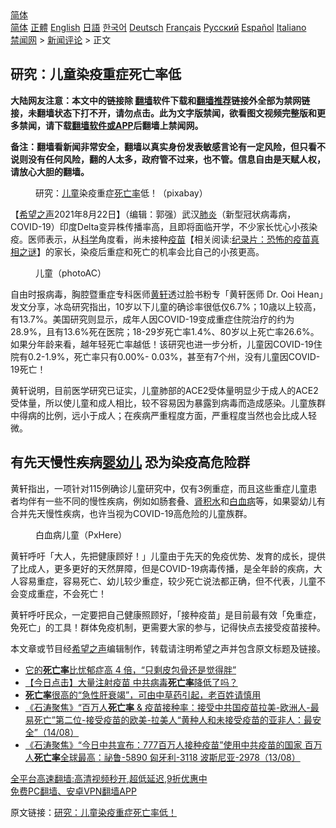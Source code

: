  <!-- 面包屑导航 --> <div class="breadcrumb"><!-- GTranslate: https://gtranslate.io/ -->  <div class="switcher notranslate">  <div class="selected">  <a href="#" onclick="return false;"> 简体</a>  </div>  <div class="option">  <a href="https://www.bannedbook.org" onclick="doGTranslate('zh-CN|zh-CN');jQuery('div.switcher div.selected a').html(jQuery(this).html());return false;" title="简体中文" class="nturl selected"> 简体</a>  <a href="https://www.bannedbook.org/zh-tw/" onclick="doGTranslate('zh-CN|zh-TW');jQuery('div.switcher div.selected a').html(jQuery(this).html());return false;" title="繁體中文" class="nturl"> 正體</a>  <a href="https://www.bannedbook.org/en/" onclick="doGTranslate('zh-CN|en');jQuery('div.switcher div.selected a').html(jQuery(this).html());return false;" title="English" class="nturl"> English</a>  <a href="https://www.bannedbook.org/ja/" onclick="doGTranslate('zh-CN|ja');jQuery('div.switcher div.selected a').html(jQuery(this).html());return false;" title="日本語" class="nturl"> 日語</a>  <a href="https://www.bannedbook.org/ko/" onclick="doGTranslate('zh-CN|ko');jQuery('div.switcher div.selected a').html(jQuery(this).html());return false;" title="한국어" class="nturl"> 한국어</a>  <a href="https://www.bannedbook.org/de/" onclick="doGTranslate('zh-CN|de');jQuery('div.switcher div.selected a').html(jQuery(this).html());return false;" title="Deutsch" class="nturl"> Deutsch</a>  <a href="https://www.bannedbook.org/fr/" onclick="doGTranslate('zh-CN|fr');jQuery('div.switcher div.selected a').html(jQuery(this).html());return false;" title="Français" class="nturl"> Français</a>  <a href="https://www.bannedbook.org/ru/" onclick="doGTranslate('zh-CN|ru');jQuery('div.switcher div.selected a').html(jQuery(this).html());return false;" title="Русский" class="nturl"> Русский</a>  <a href="https://www.bannedbook.org/es/" onclick="doGTranslate('zh-CN|es');jQuery('div.switcher div.selected a').html(jQuery(this).html());return false;" title="Español" class="nturl"> Español</a>  <a href="https://www.bannedbook.org/it/" onclick="doGTranslate('zh-CN|it');jQuery('div.switcher div.selected a').html(jQuery(this).html());return false;" title="Italiano" class="nturl"> Italiano</a>  </div>  </div>      <div class='breadcrumb-sub'><!-- Breadcrumb NavXT 6.3.0 --> <a href="https://www.bannedbook.org/" class="home">禁闻网</a> &gt; <a href="https://www.bannedbook.org/bnews/comments/" class="category">新闻评论</a> &gt; 正文</div></div><h2>研究：儿童染疫重症死亡率低</h2> <p class="notice"><b>大陆网友注意：本文中的链接除 <a href="https://github.com/bannedbook/fanqiang" >翻墙</a>软件下载和<a href="https://github.com/killgcd/justmysocks/blob/master/README.md">翻墙推荐</a>链接外全部为禁网链接，未翻墙状态下打不开，请勿点击。此为文字版禁闻，欲看图文视频完整版和更多禁闻，请下载<a href="https://github.com/bannedbook/fanqiang">翻墙软件或APP</a>后翻墙上禁闻网。</p><p>备注：翻墙看新闻非常安全，翻墙以真实身份发表敏感言论有一定风险，但只看不说则没有任何风险，翻的人太多，政府管不过来，也不管。信息自由是天赋人权，请放心大胆的翻墙。</b></p>  <div class="entry"> <figure> <p><figcaption>研究：<a href="https://www.bannedbook.org/bnews/tag/%E5%84%BF%E7%AB%A5/" class="st_tag internal_tag" rel="tag" title="标签 儿童 下的日志">儿童</a>染疫重症<a href="https://www.bannedbook.org/bnews/tag/%E6%AD%BB%E4%BA%A1%E7%8E%87/" class="st_tag internal_tag" rel="tag" title="标签 死亡率 下的日志">死亡率</a>低！（pixabay）</figcaption></figure> <p>【<span class='wp_keywordlink_affiliate'><a href="https://www.soundofhope.org" title="希望之声" target="_blank">希望之声</a></span>2021年8月22日】（编辑：郭强）武汉<a href="https://www.bannedbook.org/bnews/tag/%e8%82%ba%e7%82%8e/" class="st_tag internal_tag" rel="tag" title="标签 肺炎 下的日志">肺炎</a>（新型冠状病毒病，COVID-19）印度Delta变异株传播率高，且即将面临开学，不少家长忧心小孩染疫。医师表示，从<span class='wp_keywordlink'><a href="https://www.bannedbook.org/forum11/topic309.html" title="禁片：“科学”的棍子" target="_blank">科学</a></span>角度看，尚未接种<span class='wp_keywordlink'><a href="https://www.bannedbook.org/bnews/tculture/20160630/551027.html" title="疫苗" target="_blank">疫苗</a></span>【相关阅读:<a href='https://www.bannedbook.org/bnews/topimagenews/20180408/925060.html' target='_blank'>纪录片：恐怖的疫苗真相之谜</a>】的家长，染疫后重症和死亡的机率会比自己的小孩更高。</p> <figure><figcaption>儿童（photoAC）</figcaption></figure> <p>自由时报病毒，胸腔暨重症专科医师<a href="https://www.bannedbook.org/bnews/tag/%e9%bb%84%e8%bd%a9/" class="st_tag internal_tag" rel="tag" title="标签 黄轩 下的日志">黄轩</a>透过脸书粉专「黄轩医师 Dr. Ooi Hean」发文分享，冰岛研究指出，10岁以下儿童的确诊率很低仅6.7%；10歳以上较高，有13.7%。美国研究则显示，成年人因COVID-19变成重症住院治疗的约为28.9%，且有13.6%死在医院；18-29岁死亡率1.4%、80岁以上死亡率26.6%。如果分年龄来看，越年轻死亡率越低！该研究也进一步分析，儿童因COVID-19住院有0.2-1.9%，死亡率只有0.00%- 0.03%，甚至有7个州，没有儿童因COVID-19死亡！</p>  <p>黄轩说明，目前医学研究已证实，儿童肺部的ACE2受体量明显少于成人的ACE2受体量，所以使儿童和成人相比，较不容易因为暴露到病毒而造成感染。儿童族群中得病的比例，远小于成人；在疾病严重程度方面，严重程度当然也会比成人轻微。</p> <h2>有先天慢性疾病<a href="https://www.bannedbook.org/bnews/tag/%E5%A9%B4%E5%B9%BC%E5%84%BF/" class="st_tag internal_tag" rel="tag" title="标签 婴幼儿 下的日志">婴幼儿</a> 恐为染疫高危险群</h2> <p>黄轩指出，一项针对115例确诊儿童研究中，仅有3例重症，而且这些重症儿童患者均伴有一些不同的慢性疾病，例如如肠套叠、<a href="https://www.bannedbook.org/bnews/tag/%e8%82%be%e7%a7%af%e6%b0%b4/" class="st_tag internal_tag" rel="tag" title="标签 肾积水 下的日志">肾积水</a>和<a href="https://www.bannedbook.org/bnews/tag/%E7%99%BD%E8%A1%80%E7%97%85/" class="st_tag internal_tag" rel="tag" title="标签 白血病 下的日志">白血病</a>等，如果婴幼儿有合并先天慢性疾病，也许当视为COVID-19高危险的儿童族群。</p>  <figure><figcaption>白血病儿童（PxHere）</figcaption></figure> <p>黄轩呼吁「大人，先把健康顾好！」儿童由于先天的免疫优势、发育的成长，提供了比成人，更多更好的天然屏障，但是COVID-19病毒传播，是全年龄的疾病，大人容易重症，容易死亡、幼儿较少重症，较少死亡说法都正确，但不代表，儿童不会变成重症，不会死亡！</p> <p>黄轩呼吁民众，一定要把自己健康照顾好，「接种疫苗」是目前最有效「免重症，免死亡」的工具！群体免疫机制，更需要大家的参与，记得快点去接受疫苗接种。</p>  <p>本文章或节目经<a href="https://www.bannedbook.org/bnews/tag/%e5%b8%8c%e6%9c%9b%e4%b9%8b%e5%a3%b0/" class="st_tag internal_tag" rel="tag" title="标签 希望之声 下的日志">希望之声</a>编辑制作，转载请注明希望之声并包含原文标题及链接。 </p> <ul class='op-related-articles' title='相关阅读'> <li><a href='https://www.bannedbook.org/bnews/comments/20210822/1611106.html' target='_blank'>它的<b>死亡率</b>比忧郁症高 4 倍，“只剩皮包骨还是觉得胖”</a></li> <li><a href='https://www.bannedbook.org/bnews/bannedvideo/20210822/1611027.html' target='_blank'>【今日点击】大量注射疫苗  中共病毒<b>死亡率</b>降低了吗？</a></li> <li><a href='https://www.bannedbook.org/bnews/health/20210818/1608279.html' target='_blank'><b>死亡率</b>很高的“急性肝衰竭”，可由中草药引起，老百姓请慎用</a></li> <li><a href='https://www.bannedbook.org/bnews/bannedvideo/20210815/1606420.html' target='_blank'>《石涛聚焦》“百万人<b>死亡率</b> & 疫苗接种率：接受中共国疫苗拉美-欧洲人-最易死亡”第二位-接受疫苗的欧美-拉美人“黄种人和未接受疫苗的亚非人：最安全”（14/08）</a></li> <li><a href='https://www.bannedbook.org/bnews/bannedvideo/20210814/1606220.html' target='_blank'>《石涛聚焦》“今日中共宣布：777百万人接种疫苗”使用中共疫苗的国家 百万人<b>死亡率</b>全球最高：祕鲁-5890 匈牙利-3118 波斯尼亚-2978（13/08）</a></li> </ul> <p class="texttj"> <a href="https://github.com/bannedbook/fanqiang/wiki/V2ray%E6%9C%BA%E5%9C%BA" target="_blank">全平台高速翻墙:高清视频秒开,超低延迟,9折优惠中</a><br/> <a href="https://github.com/bannedbook/fanqiang/wiki/%E7%A6%81%E9%97%BB%E7%BD%91%E5%AE%89%E5%8D%93%E7%BF%BB%E5%A2%99%E6%96%B0%E9%97%BBAPP" target="_blank">免费PC翻墙、安卓VPN翻墙APP</a></p> <p>原文链接：<a class="src_link"  href="https://www.soundofhope.org/post/537584" target="_blank">研究：儿童染疫重症死亡率低！</a></p><a name='sharetosocial'></a>  <div style="margin-bottom:5px;padding-bottom:5px;clear:both"> <div id="archive-pix-1" class="banner-ads"> <!-- AuctionX Display platform tag START --> <div id="26318x728x90x621x_ADSLOT2" clicktrack="%%CLICK_URL_ESC%%"></div> <!-- AuctionX Display platform tag END --> </div> <div id="archive-pix-2" class="banner-ads"> <!-- AuctionX Display platform tag START --> <div id="26315x300x250x621x_ADSLOT2" clicktrack="%%CLICK_URL_ESC%%"></div> <!-- AuctionX Display platform tag END --> </div> </div>  <div id="archive-pix-1" class="banner-ads"> <!-- AuctionX Display platform tag START --> <div id="26318x728x90x621x_ADSLOT3" clicktrack="%%CLICK_URL_ESC%%"></div> <!-- AuctionX Display platform tag END --> </div> </div><!--END ENTRY--> 